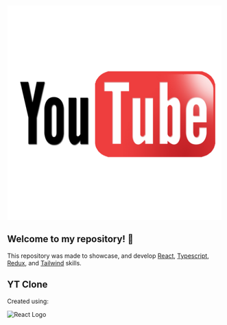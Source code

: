 <img src="https://github.com/wiktorkoscielny/YouTube/blob/YT-25/src/youtube/style/assets/yt-logo.png" width="500" alt="YouTube Logo" />

## Welcome to my repository! 🚀 

This repository was made to showcase, and develop [React](https://react.dev), [Typescript](https://www.typescriptlang.org
), [Redux](https://redux.js.org), and [Tailwind](https://tailwindcss.com) skills.

## YT Clone

Created using: 

<img src="https://miro.medium.com/v2/resize:fit:1200/1*et_kPtJUzLi0GMYP9JlVmg.gif" width="300" alt="React Logo" />
